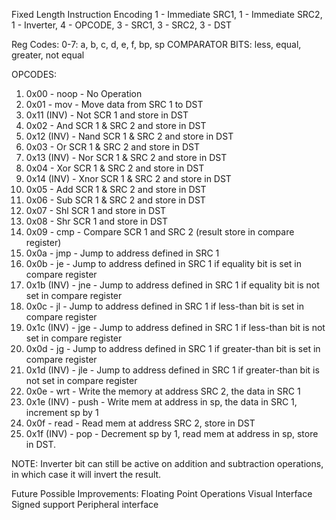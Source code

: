 Fixed Length Instruction Encoding
1 - Immediate SRC1, 1 - Immediate SRC2, 1 - Inverter, 4 - OPCODE, 3 - SRC1, 3 - SRC2, 3 - DST

Reg Codes:
0-7: a, b, c, d, e, f, bp, sp
COMPARATOR BITS:
less, equal, greater, not equal

OPCODES:

1. 0x00 - noop - No Operation
2. 0x01 - mov - Move data from SRC 1 to DST
3. 0x11 (INV) - Not SCR 1 and store in DST
4. 0x02 - And SCR 1 & SRC 2 and store in DST
5. 0x12 (INV) - Nand SCR 1 & SRC 2 and store in DST
6. 0x03 - Or SCR 1 & SRC 2 and store in DST
7. 0x13 (INV) - Nor SCR 1 & SRC 2 and store in DST
8. 0x04 - Xor SCR 1 & SRC 2 and store in DST
9. 0x14 (INV) - Xnor SCR 1 & SRC 2 and store in DST
10. 0x05 - Add SCR 1 & SRC 2 and store in DST
11. 0x06 - Sub SCR 1 & SRC 2 and store in DST
12. 0x07 - Shl SCR 1 and store in DST
13. 0x08 - Shr SCR 1 and store in DST
14. 0x09 - cmp - Compare SCR 1 and SRC 2 (result store in compare register)
15. 0x0a - jmp - Jump to address defined in SRC 1
16. 0x0b - je - Jump to address defined in SRC 1 if equality bit is set in compare register
17. 0x1b (INV) - jne - Jump to address defined in SRC 1 if equality bit is not set in compare register
18. 0x0c - jl - Jump to address defined in SRC 1 if less-than bit is set in compare register
19. 0x1c (INV) - jge - Jump to address defined in SRC 1 if less-than bit is not set in compare register
20. 0x0d - jg - Jump to address defined in SRC 1 if greater-than bit is set in compare register
21. 0x1d (INV) - jle - Jump to address defined in SRC 1 if greater-than bit is not set in compare register
22. 0x0e - wrt - Write the memory at address SRC 2, the data in SRC 1
23. 0x1e (INV) - push - Write mem at address in sp, the data in SRC 1, increment sp by 1
24. 0x0f - read - Read mem at address SRC 2, store in DST
25. 0x1f (INV) - pop - Decrement sp by 1, read mem at address in sp, store in DST. 

NOTE: Inverter bit can still be active on addition and subtraction operations, in which case it will invert the result.

Future Possible Improvements:
Floating Point Operations
Visual Interface
Signed support
Peripheral interface
